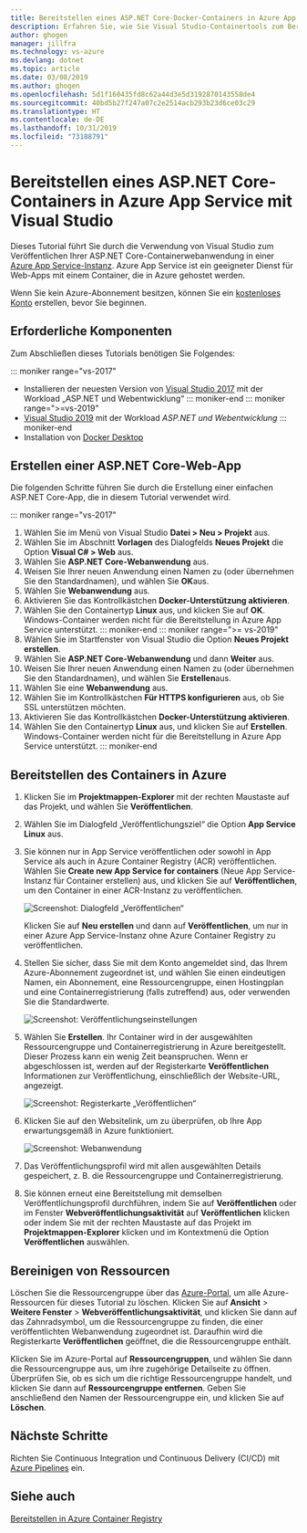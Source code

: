 ```yaml
---
title: Bereitstellen eines ASP.NET Core-Docker-Containers in Azure App Service | Microsoft-Dokumentation
description: Erfahren Sie, wie Sie Visual Studio-Containertools zum Bereitstellen einer ASP.NET Core-Web-App in Azure App Service verwenden.
author: ghogen
manager: jillfra
ms.technology: vs-azure
ms.devlang: dotnet
ms.topic: article
ms.date: 03/08/2019
ms.author: ghogen
ms.openlocfilehash: 5d1f160435fd8c62a44d3e5d3192870143558de4
ms.sourcegitcommit: 40bd5b27f247a07c2e2514acb293b23d6ce03c29
ms.translationtype: HT
ms.contentlocale: de-DE
ms.lasthandoff: 10/31/2019
ms.locfileid: "73188791"
---
```

# <a name="deploy-an-aspnet-core-container-to-azure-app-service-using-visual-studio"></a>Bereitstellen eines ASP.NET Core-Containers in Azure App Service mit Visual Studio

Dieses Tutorial führt Sie durch die Verwendung von Visual Studio zum Veröffentlichen Ihrer ASP.NET Core-Containerwebanwendung in einer [Azure App Service-Instanz](/azure/app-service). Azure App Service ist ein geeigneter Dienst für Web-Apps mit einem Container, die in Azure gehostet werden.

Wenn Sie kein Azure-Abonnement besitzen, können Sie ein [kostenloses Konto](https://azure.microsoft.com/free/dotnet/?utm_source=acr-publish-doc&utm_medium=docs&utm_campaign=docs) erstellen, bevor Sie beginnen.

## <a name="prerequisites"></a>Erforderliche Komponenten

Zum Abschließen dieses Tutorials benötigen Sie Folgendes:

::: moniker range="vs-2017"
- Installieren der neuesten Version von [Visual Studio 2017](https://visualstudio.microsoft.com/vs/older-downloads/?utm_medium=microsoft&utm_source=docs.microsoft.com&utm_campaign=vs+2017+download) mit der Workload „ASP.NET und Webentwicklung“
::: moniker-end
::: moniker range=">=vs-2019"
- [Visual Studio 2019](https://visualstudio.microsoft.com/downloads) mit der Workload *ASP.NET und Webentwicklung*
::: moniker-end
- Installation von [Docker Desktop](https://docs.docker.com/docker-for-windows/install/)

## <a name="create-an-aspnet-core-web-app"></a>Erstellen einer ASP.NET Core-Web-App

Die folgenden Schritte führen Sie durch die Erstellung einer einfachen ASP.NET Core-App, die in diesem Tutorial verwendet wird.

::: moniker range="vs-2017"
1. Wählen Sie im Menü von Visual Studio **Datei > Neu > Projekt** aus.
2. Wählen Sie im Abschnitt **Vorlagen** des Dialogfelds **Neues Projekt** die Option **Visual C# > Web** aus.
3. Wählen Sie **ASP.NET Core-Webanwendung** aus.
4. Weisen Sie Ihrer neuen Anwendung einen Namen zu (oder übernehmen Sie den Standardnamen), und wählen Sie **OK**aus.
5. Wählen Sie **Webanwendung** aus.
6. Aktivieren Sie das Kontrollkästchen **Docker-Unterstützung aktivieren**.
7. Wählen Sie den Containertyp **Linux** aus, und klicken Sie auf **OK**. Windows-Container werden nicht für die Bereitstellung in Azure App Service unterstützt.
::: moniker-end
::: moniker range=">= vs-2019"
1. Wählen Sie im Startfenster von Visual Studio die Option **Neues Projekt erstellen**.
1. Wählen Sie **ASP.NET Core-Webanwendung** und dann **Weiter** aus.
1. Weisen Sie Ihrer neuen Anwendung einen Namen zu (oder übernehmen Sie den Standardnamen), und wählen Sie **Erstellen**aus.
1. Wählen Sie eine **Webanwendung** aus.
1. Wählen Sie im Kontrollkästchen **Für HTTPS konfigurieren** aus, ob Sie SSL unterstützen möchten.
1. Aktivieren Sie das Kontrollkästchen **Docker-Unterstützung aktivieren**.
1. Wählen Sie den Containertyp **Linux** aus, und klicken Sie auf **Erstellen**. Windows-Container werden nicht für die Bereitstellung in Azure App Service unterstützt.
::: moniker-end

## <a name="deploy-the-container-to-azure"></a>Bereitstellen des Containers in Azure

1. Klicken Sie im **Projektmappen-Explorer** mit der rechten Maustaste auf das Projekt, und wählen Sie **Veröffentlichen**.
1. Wählen Sie im Dialogfeld „Veröffentlichungsziel“ die Option **App Service Linux** aus.
1. Sie können nur in App Service veröffentlichen oder sowohl in App Service als auch in Azure Container Registry (ACR) veröffentlichen. Wählen Sie **Create new App Service for containers** (Neue App Service-Instanz für Container erstellen) aus, und klicken Sie auf **Veröffentlichen**, um den Container in einer ACR-Instanz zu veröffentlichen.

   ![Screenshot: Dialogfeld „Veröffentlichen“](media/deploy-app-service/publish-app-service-linux.PNG)

   Klicken Sie auf **Neu erstellen** und dann auf **Veröffentlichen**, um nur in einer Azure App Service-Instanz ohne Azure Container Registry zu veröffentlichen.

1. Stellen Sie sicher, dass Sie mit dem Konto angemeldet sind, das Ihrem Azure-Abonnement zugeordnet ist, und wählen Sie einen eindeutigen Namen, ein Abonnement, eine Ressourcengruppe, einen Hostingplan und eine Containerregistrierung (falls zutreffend) aus, oder verwenden Sie die Standardwerte.

   ![Screenshot: Veröffentlichungseinstellungen](media/deploy-app-service/publish-app-service-linux2.png)

1. Wählen Sie **Erstellen**. Ihr Container wird in der ausgewählten Ressourcengruppe und Containerregistrierung in Azure bereitgestellt. Dieser Prozess kann ein wenig Zeit beanspruchen. Wenn er abgeschlossen ist, werden auf der Registerkarte **Veröffentlichen** Informationen zur Veröffentlichung, einschließlich der Website-URL, angezeigt.

   ![Screenshot: Registerkarte „Veröffentlichen“](media/deploy-app-service/publish-succeeded.PNG)

1. Klicken Sie auf den Websitelink, um zu überprüfen, ob Ihre App erwartungsgemäß in Azure funktioniert.

   ![Screenshot: Webanwendung](media/deploy-app-service/web-application-running.png)

1. Das Veröffentlichungsprofil wird mit allen ausgewählten Details gespeichert, z. B. die Ressourcengruppe und Containerregistrierung.
1. Sie können erneut eine Bereitstellung mit demselben Veröffentlichungsprofil durchführen, indem Sie auf **Veröffentlichen** oder im Fenster **Webveröffentlichungsaktivität** auf **Veröffentlichen** klicken oder indem Sie mit der rechten Maustaste auf das Projekt im **Projektmappen-Explorer** klicken und im Kontextmenü die Option **Veröffentlichen** auswählen.

## <a name="clean-up-resources"></a>Bereinigen von Ressourcen

Löschen Sie die Ressourcengruppe über das [Azure-Portal](https://portal.azure.com), um alle Azure-Ressourcen für dieses Tutorial zu löschen. Klicken Sie auf **Ansicht** > **Weitere Fenster** > **Webveröffentlichungsaktivität**, und klicken Sie dann auf das Zahnradsymbol, um die Ressourcengruppe zu finden, die einer veröffentlichten Webanwendung zugeordnet ist. Daraufhin wird die Registerkarte **Veröffentlichen** geöffnet, die die Ressourcengruppe enthält.

Klicken Sie im Azure-Portal auf **Ressourcengruppen**, und wählen Sie dann die Ressourcengruppe aus, um ihre zugehörige Detailseite zu öffnen. Überprüfen Sie, ob es sich um die richtige Ressourcengruppe handelt, und klicken Sie dann auf **Ressourcengruppe entfernen**. Geben Sie anschließend den Namen der Ressourcengruppe ein, und klicken Sie auf **Löschen**.

## <a name="next-steps"></a>Nächste Schritte

Richten Sie Continuous Integration und Continuous Delivery (CI/CD) mit [Azure Pipelines](/azure/devops/pipelines/?view=azure-devops) ein.

## <a name="see-also"></a>Siehe auch

[Bereitstellen in Azure Container Registry](hosting-web-apps-in-docker.md)